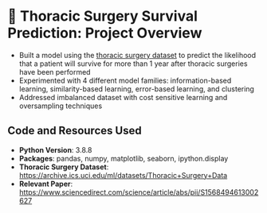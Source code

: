 # :hospital: Thoracic Surgery Survival Prediction: Project Overview
* Built a model using the [thoracic surgery dataset](https://archive.ics.uci.edu/ml/datasets/Thoracic+Surgery+Data) to predict the likelihood that a patient will survive for more than 1 year after thoracic surgeries have been performed
* Experimented with 4 different model families: information-based learning, similarity-based learning, error-based learning, and clustering
* Addressed imbalanced dataset with cost sensitive learning and oversampling techniques

## Code and Resources Used
* **Python Version**: 3.8.8
* **Packages**: pandas, numpy, matplotlib, seaborn, ipython.display
* **Thoracic Surgery Dataset**: https://archive.ics.uci.edu/ml/datasets/Thoracic+Surgery+Data
* **Relevant Paper**: https://www.sciencedirect.com/science/article/abs/pii/S1568494613002627


